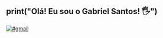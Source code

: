 
## print("Olá! Eu sou o Gabriel Santos! 🖐️")

[![#gmail](https://img.shields.io/badge/Gmail-D14836?style=for-the-badge&logo=gmail&logoColor=white)](mailto:ironpressusinagem@gmail.com?)

<!--
**Gabits13/Gabits13** is a ✨ _special_ ✨ repository because its `README.md` (this file) appears on your GitHub profile.

Here are some ideas to get you started:

- 🔭 I’m currently working on ...
- 🌱 I’m currently learning ...
- 👯 I’m looking to collaborate on ...
- 🤔 I’m looking for help with ...
- 💬 Ask me about ...
- 📫 How to reach me: ...
- 😄 Pronouns: ...
- ⚡ Fun fact: ...
-->

